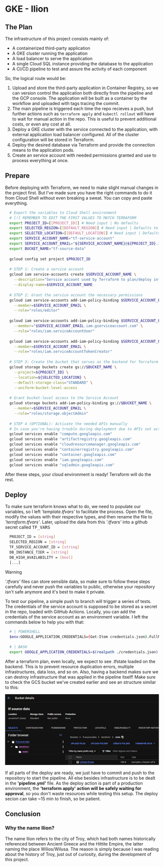 # GKE - Ilion

## The Plan

The infrastructure of this project consists mainly of:

- A containerized third-party application
- A GKE cluster running the application
- A load balancer to serve the application
- A single Cloud SQL instance providing the database to the application
- A CI/CD pipeline to test and assure the activity of each component

So, the logical route would be:

1. Upload and store the third-party application in Container Registry, so we can version control the application both directly from the pipeline and the GCP console. The application will be built as a container by the workflow and uploaded with tags tracing the commit.
2. The main pipeline is triggered each time the repo recieves a push, but further actions such as `terraform apply` and `kubectl rollout` will have to wait for manual action in the repo. This is useful to prevent additional costs, or even any cost at all.
3. Deploy a GKE cluster with the service connected to the application, with external application load balancer configured. All of the cluster configuration will be stored in Terraform.
4. Deploy the desired database via Terraform and provide the connection means to the application pods.
5. Create an service account with needed permissions granted and use to process everything at once.

## Prepare

Before deploying with Terraform, we need to make slight manual changes in the project first. But I've made sure you have the right commands to do it from Cloud Shell without even breaking a sweat. You can copy and paste everything.

```bash
  # Export the variables to Cloud Shell environment
  # [!] REMEMBER TO EDIT THE FIRST VALUES TO MATCH TERRAFORM
  export PROJECT_ID=[[PROJECT_ID]] # Need input | No defaults
  export SELECTED_REGION=[[DEFAULT_REGION]] # Need input | Defaults to us-central1
  export SELECTED_LOCATION=[[DEFAULT_LOCATION]] # Need input | Defaults to US
  export SERVICE_ACCOUNT_NAME="tf-service-account"
  export SERVICE_ACCOUNT_EMAIL="${SERVICE_ACCOUNT_NAME}@${PROJECT_ID}.iam.gserviceaccount.com"
  export BUCKET_NAME="tf-source-data"

  gcloud config set project $PROJECT_ID
  
  # STEP 1: Create a service account
  gcloud iam service-accounts create $SERVICE_ACCOUNT_NAME \
    --description="Service account used by Terraform to plan/deploy infrastructure" \
    --display-name=$SERVICE_ACCOUNT_NAME
  
  # STEP 2: Grant the service account the necessary permissions
  gcloud iam service-accounts add-iam-policy-binding $SERVICE_ACCOUNT_EMAIL \
    --member=$SERVICE_ACCOUNT_EMAIL \
    --role="roles/editor"

  gcloud iam service-accounts add-iam-policy-binding $SERVICE_ACCOUNT_EMAIL \
    --member="$SERVICE_ACCOUNT_EMAIL.iam.gserviceaccount.com" \
    --role="roles/iam.serviceAccountUser"
  
  gcloud iam service-accounts add-iam-policy-binding $SERVICE_ACCOUNT_EMAIL \
    --member=$SERVICE_ACCOUNT_EMAIL \
    --role="roles/iam.serviceAccountTokenCreator"
  
  # STEP 3: Create the bucket that serves as the backend for Terraform
  gcloud storage buckets create gs://$BUCKET_NAME \
    --project=${PROJECT_ID} \
    --location=${SELECTED_LOCATION} \
    --default-storage-class="STANDARD" \
    --uniform-bucket-level-access

  # Grant bucket-level access to the Service Account
  gcloud storage buckets add-iam-policy-binding gs://$BUCKET_NAME \
    --member=$SERVICE_ACCOUNT_EMAIL \
    --role="roles/storage.objectAdmin"
  
  # STEP 4 (OPTIONAL): Activate the needed APIs manually
  # In case you're having trouble during deployment due to APIs not activating from Terraform, execute this:
  gcloud services enable "compute.googleapis.com"
  gcloud services enable "artifactregistry.googleapis.com"
  gcloud services enable "cloudresourcemanager.googleapis.com"
  gcloud services enable "containerregistry.googleapis.com"
  gcloud services enable "container.googleapis.com"
  gcloud services enable "iam.googleapis.com"
  gcloud services enable "sqladmin.googleapis.com"
```

After these steps, your cloud environment is ready! Terraform will do the rest.

## Deploy

To make sure terraform knows what to do, we need to populate our variables, so I left *'template.tfvars'* to facilitate the process. Open the file, modify the values with their respective types, and then rename the file to *'terraform.tfvars'*. Later, upload the data from this *'.tfvars'* into a github secret called <kbd>TF_VARS</kbd>

```bash
  PROJECT_ID = [string]
  SELECTED_REGION = [string]
  TF_SERVICE_ACCOUNT_ID = [string]
  DB_INSTANCE_TIER = [string]
  DB_HIGH_AVAILABILITY = [bool]
  [...]
```

> [!WARNING]
> *'.tfvars'* files can store sensible data, so make sure to follow these steps carefully and never push the variables to public, otherwise your repository isn't safe anymore and it's best to make it private.

To test our pipeline, a simple push to branch will trigger a series of tests. The credentials of the service account is supposed to be stored as a secret in the repo, loaded with GitHub Actions. Locally, you can add the credentials of the service account as an environment variable. I left the commands below to help you with that:

```bash
  # | POWERSHELL
  $env:GOOGLE_APPLICATION_CREDENTIALS=(Get-Item credentials.json).FullName  

  # | BASH
  export GOOGLE_APPLICATION_CREDENTIALS=$(realpath ./credentials.json)
```

After a terraform plan, even locally, we expect to see .tfstate loaded on the backend. This is to prevent resource duplication errors, multiple infrastructures, data loss, and so on. Also, having a backend makes sure we can destroy infrastructure that was applied in the pipeline itself! Make sure to check the GCS bucket we've created earlier and see an structure similar to this:

<p align="center">
  <img src="assets\bucket-print.png" />
</p>

If all parts of the deploy are ready, we just have to commit and push to the repository to start the pipeline. All else besides infrastructure is to be dealt in the **'pipeline.yml'** file. As the deploy action is part of a production environment, the **'terraform apply' action will be safely waiting for approval**, so you don't waste resources while testing this setup. The deploy secion can take ~15 min to finish, so be patient.

## Conclusion

### Why the name Ilion?

The name Ilion refers to the city of Troy, which had both names historically referenced between Ancient Greece and the Hittite Empire, the latter naming the place Wilios/Wilusa. The reason is simply because I was reading about the history of Troy, just out of curiosity, during the development of this project.
